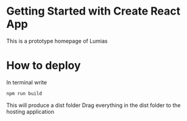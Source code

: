 # Getting Started with Create React App

This is a prototype homepage of Lumias

# How to deploy

In terminal write

```bash
npm run build
```

This will produce a dist folder
Drag everything in the dist folder to the hosting application
